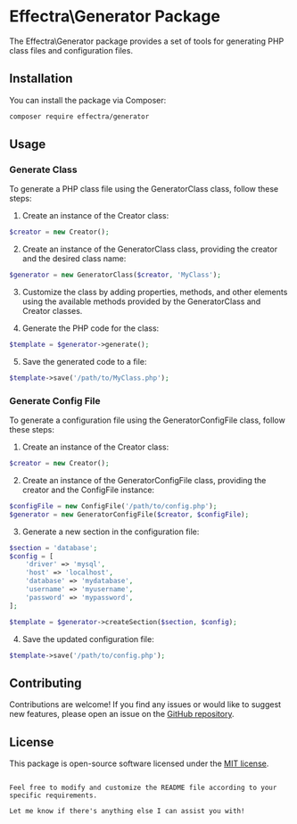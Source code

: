 # Effectra\Generator Package

The Effectra\Generator package provides a set of tools for generating PHP class files and configuration files.

## Installation

You can install the package via Composer:

```bash
composer require effectra/generator
```

## Usage

### Generate Class

To generate a PHP class file using the GeneratorClass class, follow these steps:

1. Create an instance of the Creator class:

```php
$creator = new Creator();
```

2. Create an instance of the GeneratorClass class, providing the creator and the desired class name:

```php
$generator = new GeneratorClass($creator, 'MyClass');
```

3. Customize the class by adding properties, methods, and other elements using the available methods provided by the GeneratorClass and Creator classes.

4. Generate the PHP code for the class:

```php
$template = $generator->generate();
```

5. Save the generated code to a file:

```php
$template->save('/path/to/MyClass.php');
```

### Generate Config File

To generate a configuration file using the GeneratorConfigFile class, follow these steps:

1. Create an instance of the Creator class:

```php
$creator = new Creator();
```

2. Create an instance of the GeneratorConfigFile class, providing the creator and the ConfigFile instance:

```php
$configFile = new ConfigFile('/path/to/config.php');
$generator = new GeneratorConfigFile($creator, $configFile);
```

3. Generate a new section in the configuration file:

```php
$section = 'database';
$config = [
    'driver' => 'mysql',
    'host' => 'localhost',
    'database' => 'mydatabase',
    'username' => 'myusername',
    'password' => 'mypassword',
];

$template = $generator->createSection($section, $config);
```

4. Save the updated configuration file:

```php
$template->save('/path/to/config.php');
```

## Contributing

Contributions are welcome! If you find any issues or would like to suggest new features, please open an issue on the [GitHub repository](https://github.com/effectra/generator).

## License

This package is open-source software licensed under the [MIT license](https://opensource.org/licenses/MIT).
```

Feel free to modify and customize the README file according to your specific requirements.

Let me know if there's anything else I can assist you with!